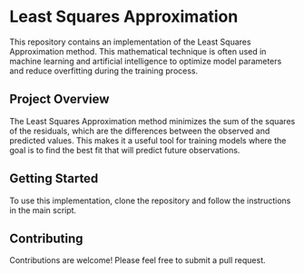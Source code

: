 # Least Squares Approximation

This repository contains an implementation of the Least Squares Approximation method. This mathematical technique is often used in machine learning and artificial intelligence to optimize model parameters and reduce overfitting during the training process.

## Project Overview

The Least Squares Approximation method minimizes the sum of the squares of the residuals, which are the differences between the observed and predicted values. This makes it a useful tool for training models where the goal is to find the best fit that will predict future observations.

## Getting Started

To use this implementation, clone the repository and follow the instructions in the main script.

## Contributing

Contributions are welcome! Please feel free to submit a pull request.
